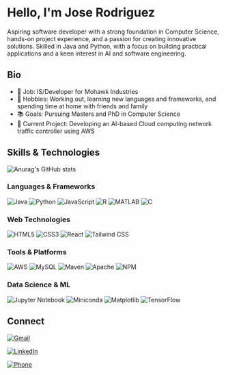 # Hello, I'm Jose Rodriguez

Aspiring software developer with a strong foundation in Computer Science, hands-on project experience, and a passion for creating innovative solutions. Skilled in Java and Python, with a focus on building practical applications and a keen interest in AI and software engineering.

## Bio

- 💼 Job: IS/Developer for Mohawk Industries
- 🎯 Hobbies: Working out, learning new languages and frameworks, and spending time at home with friends and family
- 📚 Goals: Pursuing Masters and PhD in Computer Science
- 🔨 Current Project: Developing an AI-based Cloud computing network traffic controller using AWS

## Skills & Technologies

![Anurag's GitHub stats](https://github-readme-stats.vercel.app/api?username=genjose12345&show_icons=true&&theme=blue-green&rank_icon=github&include_all_commits=true)

### Languages & Frameworks
![Java](https://img.shields.io/badge/Java-FF4C00?style=plastic&logo=openjdk&logoColor=white)
![Python](https://img.shields.io/badge/Python-3474A7?style=plastic&logo=python&logoColor=white)
![JavaScript](https://img.shields.io/badge/JavaScript-FFDD00?style=plastic&logo=javascript&logoColor=black)
![R](https://img.shields.io/badge/R-1E90FF?style=plastic&logo=r&logoColor=white)
![MATLAB](https://img.shields.io/badge/MATLAB-0076A8?style=plastic&logo=mathworks&logoColor=white)
![C](https://img.shields.io/badge/C-4A90E2?style=plastic&logo=c&logoColor=white)

### Web Technologies
![HTML5](https://img.shields.io/badge/HTML5-FF5722?style=plastic&logo=html5&logoColor=white)
![CSS3](https://img.shields.io/badge/CSS3-2965F1?style=plastic&logo=css3&logoColor=white)
![React](https://img.shields.io/badge/React-00D8FF?style=plastic&logo=react&logoColor=black)
![Tailwind CSS](https://img.shields.io/badge/Tailwind%20CSS-38B2AC?style=plastic&logo=tailwind-css&logoColor=white)

### Tools & Platforms
![AWS](https://img.shields.io/badge/AWS-232F3E?style=plastic&logo=amazon-web-services&logoColor=white)
![MySQL](https://img.shields.io/badge/MySQL-FF6600?style=plastic&logo=mysql&logoColor=white)
![Maven](https://img.shields.io/badge/Maven-D3201C?style=plastic&logo=apache-maven&logoColor=white)
![Apache](https://img.shields.io/badge/Apache-E3271B?style=plastic&logo=apache&logoColor=white)
![NPM](https://img.shields.io/badge/NPM-CB3837?style=plastic&logo=npm&logoColor=white)

### Data Science & ML
![Jupyter Notebook](https://img.shields.io/badge/Jupyter-F37626?style=plastic&logo=jupyter&logoColor=white)
![Miniconda](https://img.shields.io/badge/Miniconda-44A833?style=plastic&logo=anaconda&logoColor=white)
![Matplotlib](https://img.shields.io/badge/Matplotlib-1F77B4?style=plastic&logo=python&logoColor=white)
![TensorFlow](https://img.shields.io/badge/TensorFlow-FF6F00?style=plastic&logo=tensorflow&logoColor=white)

## Connect

[![Gmail](https://img.shields.io/badge/Gmail-genjose1231@gmail.com-EA4335?style=plastic&logo=gmail&logoColor=white)](mailto:genjose1231@gmail.com)

[![LinkedIn](https://img.shields.io/badge/LinkedIn-0077B5?style=plastic&logo=linkedin&logoColor=white)](https://www.linkedin.com/in/jose-rodriguez-9a982b224)

[![Phone](https://img.shields.io/badge/Phone-706--618--1178-25D366?style=plastic&logo=whatsapp&logoColor=white)](tel:706-618-1178)
